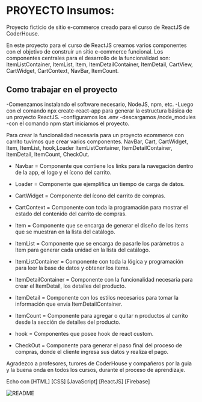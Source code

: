 # PROYECTO Insumos:

Proyecto ficticio de sitio e-commerce creado para el curso de ReactJS de CoderHouse.

En este proyecto para el curso de ReactJS creamos varios componentes con el objetivo de construir un sitio e-commerce funcional. Los componentes centrales para el desarrollo de la funcionalidad son: ItemListContainer, ItemList, Item, ItemDetailContainer, ItemDetail, CartView, CartWidget, CartContext, NavBar, ItemCount.

## Como trabajar en el proyecto

-Comenzamos instalando el software necesario, NodeJS, npm, etc. 
-Luego con el comando npx create-react-app para generar la estructura básica de un proyecto ReactJS.
-configuramos los .env
-descargamos /node_modules
-con el comando npm start iniciamos el proyecto.


Para crear la funcionalidad necesaria para un proyecto ecommerce con carrito tuvimos que crear varios componentes. NavBar, Cart, CartWidget, Item, ItemList, hook,Loader ItemListContainer, ItemDetailContainer, ItemDetail, ItemCount, CheckOut.

- Navbar = Componente que contiene los links para la navegación dentro de la app, el logo y el ícono del carrito.
- Loader = Componente que ejemplifica un tiempo de carga de datos.

- CartWidget = Componente del ícono del carrito de compras.

- CartContext = Componente con toda la programación para mostrar el estado del contenido del carrito de compras.

- Item = Componente que se encarga de generar el diseño de los ítems que se muestran en la lista del catálogo.

- ItemList = Componente que se encarga de pasarle los parámetros a Item para generar cada unidad en la lista del catálogo.

- ItemListContainer = Componente con toda la lógica y programación para leer la base de datos y obtener los items.

- ItemDetailContainer = Componente con la funcionalidad necesaria para crear el ItemDetail, los detalles del producto.

- ItemDetail = Componente con los estilos necesarios para tomar la información que envía ItemDetailContainer.

- ItemCount = Componente para agregar o quitar n productos al carrito desde la sección de detalles del producto.

- hook = Componentes que posee hook de react custom.

- CheckOut = Componente para generar el paso final del proceso de compras, donde el cliente ingresa sus datos y realiza el pago.


Agradezco a profesores, turores de CoderHouse y compañeros por la guia y la buena onda en todos los cursos, durante el proceso de aprendizaje.

Echo con [HTML] [CSS] [JavaScript] [ReactJS] [Firebase]

![README](https://user-images.githubusercontent.com/112523188/216684249-68cee500-07cd-4ea3-a16b-dc754adbf41b.gif)

